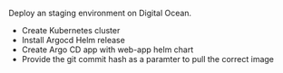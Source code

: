 Deploy an staging environment on Digital Ocean.
- Create Kubernetes cluster
- Install Argocd Helm release
- Create Argo CD app with web-app helm chart
- Provide the git commit hash as a paramter to pull the correct image
